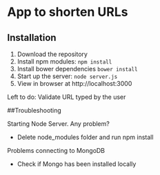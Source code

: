 # App to shorten URLs

## Installation
1. Download the repository
2. Install npm modules: `npm install`
3. Install bower dependencies `bower install`
4. Start up the server: `node server.js`
5. View in browser at http://localhost:3000

Left to do: Validate URL typed by the user

##Troubleshooting

Starting Node Server. Any problem?
- Delete node_modules folder and run npm install

Problems connecting to MongoDB
- Check if Mongo has been installed locally
